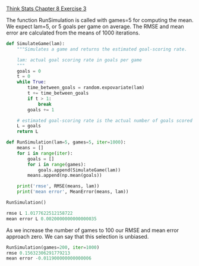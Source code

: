 [Think Stats Chapter 8 Exercise 3](http://greenteapress.com/thinkstats2/html/thinkstats2009.html#toc77)

The function RunSimulation is called with games=5 for computing the mean.  We expect lam=5, or 5 goals per game on average.  The RMSE and mean error are calculated from the means of 1000 iterations.

```python
def SimulateGame(lam):
    """Simulates a game and returns the estimated goal-scoring rate.

    lam: actual goal scoring rate in goals per game
    """
    goals = 0
    t = 0
    while True:
        time_between_goals = random.expovariate(lam)
        t += time_between_goals
        if t > 1:
            break
        goals += 1

    # estimated goal-scoring rate is the actual number of goals scored
    L = goals
    return L

def RunSimulation(lam=5, games=5, iter=1000):
    means = []
    for i in range(iter):
        goals = []
        for i in range(games):
            goals.append(SimulateGame(lam))
        means.append(np.mean(goals))

    print('rmse', RMSE(means, lam))
    print('mean error', MeanError(means, lam))

RunSimulation()

rmse L 1.0177622512158722
mean error L 0.0020000000000000035
```

As we increase the number of games to 100 our RMSE and mean error approach zero.  We can say that this selection is unbiased.

```python
RunSimulation(games=200, iter=1000)
rmse 0.15632306291779213
mean error -0.011900000000000006
```
